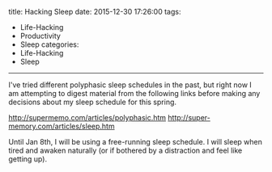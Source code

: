 title: Hacking Sleep
date: 2015-12-30 17:26:00
tags:
  - Life-Hacking
  - Productivity
  - Sleep
categories:
  - Life-Hacking
  - Sleep
---

I've tried different polyphasic sleep schedules in the past, but right now I am attempting to digest material from the following links before making any decisions about my sleep schedule for this spring.

http://supermemo.com/articles/polyphasic.htm
http://super-memory.com/articles/sleep.htm

Until Jan 8th, I will be using a free-running sleep schedule. I will sleep when tired and awaken naturally (or if bothered by a distraction and feel like getting up).
